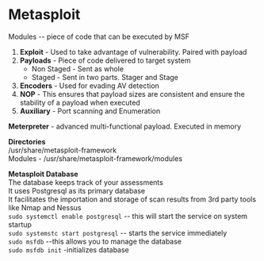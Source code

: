 # Metasploit

Modules -- piece of code that can be executed by MSF
1. **Exploit** - Used to take advantage of vulnerability. Paired with payload
2. **Payloads** - Piece of code delivered to target system
    - Non Staged - Sent as whole
    - Staged - Sent in two parts. Stager and Stage
3. **Encoders** - Used for evading AV detection
4. **NOP** - This ensures that payload sizes are consistent and ensure the stability of a payload when executed
5. **Auxiliary** - Port scanning and Enumeration

**Meterpreter** - advanced multi-functional payload. Executed in memory

**Directories**  
/usr/share/metasploit-framework  
Modules - /usr/share/metasploit-framework/modules

**Metasploit Database**  
The database keeps track of your assessments  
It uses Postgresql as its primary database  
It facilitates the importation and storage of scan results from 3rd party tools like Nmap and Nessus  
```sudo systemctl enable postgresql``` -- this will start the service on system startup  
```sudo systemstc start postgresql``` -- starts the service immediately  
```sudo msfdb``` --this allows you to manage the database  
```sudo msfdb init``` -initializes database
